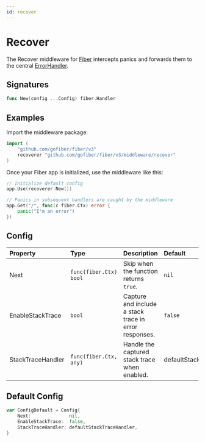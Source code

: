 ```yaml
---
id: recover
---
```


# Recover

The Recover middleware for [Fiber](https://github.com/gofiber/fiber) intercepts panics and forwards them to the central [ErrorHandler](https://docs.gofiber.io/guide/error-handling).

## Signatures

```go
func New(config ...Config) fiber.Handler
```

## Examples

Import the middleware package:

```go
import (
    "github.com/gofiber/fiber/v3"
    recoverer "github.com/gofiber/fiber/v3/middleware/recover"
)
```

Once your Fiber app is initialized, use the middleware like this:

```go
// Initialize default config
app.Use(recoverer.New())

// Panics in subsequent handlers are caught by the middleware
app.Get("/", func(c fiber.Ctx) error {
    panic("I'm an error")
})
```

## Config

| Property          | Type                   | Description                                               | Default                  |
|:------------------|:-----------------------|:----------------------------------------------------------|:-------------------------|
| Next              | `func(fiber.Ctx) bool` | Skip when the function returns `true`.                    | `nil`                    |
| EnableStackTrace  | `bool`                 | Capture and include a stack trace in error responses.     | `false`                  |
| StackTraceHandler | `func(fiber.Ctx, any)` | Handle the captured stack trace when enabled.             | defaultStackTraceHandler |

## Default Config

```go
var ConfigDefault = Config{
    Next:              nil,
    EnableStackTrace:  false,
    StackTraceHandler: defaultStackTraceHandler,
}
```
